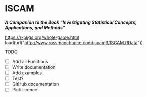 ISCAM
==============
***A Companion to the Book "Investigating Statistical Concepts, Applications, and Methods"***

https://r-pkgs.org/whole-game.html
load(url("http://www.rossmanchance.com/iscam3/ISCAM.RData"))

TODO
- [ ] Add all Functions
- [ ] Write documentation
- [ ] Add examples
- [ ] Test?
- [ ] GitHub documentation
- [ ] Pick licence
